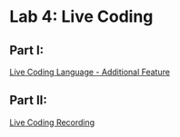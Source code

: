 # Lab 4: Live Coding

## Part I:
[Live Coding Language - Additional Feature](https://lkc2140.github.io/live-coding/main.html)

## Part II:
[Live Coding Recording](https://youtu.be/04VFoFEXsSU)
